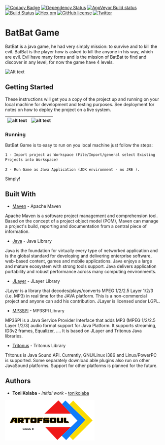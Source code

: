 [![Codacy Badge](https://api.codacy.com/project/badge/Grade/e9e43be11a8a4ca68a9186507060147c)](https://www.codacy.com/app/tonikolaba/BatBat-Game?utm_source=github.com&utm_medium=referral&utm_content=tonikolaba/BatBat-Game&utm_campaign=badger)
[![Dependency Status](https://www.versioneye.com/user/projects/592800b3131ac0005f456f0c/badge.svg?style=flat-square)](https://www.versioneye.com/user/projects/592800b3131ac0005f456f0c)
[![AppVeyor Build status](https://ci.appveyor.com/api/projects/status/bj4gqn3gp3gu45sa?svg=true)](https://ci.appveyor.com/project/tonikolaba/batbat-game/ "AppVeyor Build status")
[![Build Status](https://travis-ci.org/tonikolaba/BatBat-Game.svg?branch=master)](https://travis-ci.org/tonikolaba/BatBat-Game)
[![Hex.pm](https://img.shields.io/hexpm/dt/plug.svg)](https://github.com/tonikolaba/BatBat-Game/releases/tag/1.0)
[![GitHub license](https://img.shields.io/badge/license-AGPL-blue.svg)](https://raw.githubusercontent.com/tonikolaba/BatBat-Game/master/License.md)
[![Twitter](https://img.shields.io/twitter/url/https/github.com/tonikolaba/BatBat-Game/.svg?style=social)](https://twitter.com/intent/tweet?text=%23BatBat%20%23Game%20🔋%20⚡️%20is%20a%20free%20and%20fun%20java%20game%2E%20Developer%20%40tonikolaba)


# BatBat Game

BatBat is a java game, he had very simply mission: to survive and to kill the evil. BatBat is the player how is asked to kill the anyone in his way, which are evil. Evil have many forms and is the mission of BatBat to find and discover in any level, for now the game have 4 levels.

![Alt text](https://github.com/tonikolaba/BatBat-Game/blob/master/about/bg.gif)

## Getting Started

These instructions will get you a copy of the project up and running on your local machine for development and testing purposes. See deployment for notes on how to deploy the project on a live system.

![alt text](https://github.com/tonikolaba/BatBat-Game/blob/master/about/1.gif) | ![alt text](https://github.com/tonikolaba/BatBat-Game/blob/master/about/6.gif)
------------ | -------------

### Running

BatBat Game is to easy to run on you local machine just follow the steps:

```
1 - Import project as Workspace (File/Import/general select Existing Projects into Workspace)

2 - Run Game as Java Application (JDK environment - no JRE ).
```

Simply!
 
## Built With


* [Maven](https://maven.apache.org/) - Apache Maven

Apache Maven is a software project management and comprehension tool. Based on the concept of a project object model (POM), Maven can manage a project's build, reporting and documentation from a central piece of information. 

* [Java](http://www.oracle.com/technetwork/topics/newtojava/overview/index.html) - Java Library

Java is the foundation for virtually every type of networked application and is the global standard for developing and delivering enterprise software, web-based content, games and mobile applications. Java enjoys a large and mature ecosystem with strong tools support. Java delivers application portability and robust performance across many computing environments.

* [JLayer](http://www.javazoom.net/javalayer/sources.html) - JLayer Library

JLayer is a library that decodes/plays/converts MPEG 1/2/2.5 Layer 1/2/3 (i.e. MP3) in real time for the JAVA platform. This is a non-commercial project and anyone can add his contribution. JLayer is licensed under LGPL. 

* [MP3SPI](http://www.javazoom.net/mp3spi/mp3spi.html) - MP3SPI Library
 
MP3SPI is a Java Service Provider Interface that adds MP3 (MPEG 1/2/2.5 Layer 1/2/3) audio format support for Java Platform. It supports streaming, ID3v2 frames, Equalizer, .... It is based on JLayer and Tritonus Java libraries. 

* [Tritonus](http://www.tritonus.org/plugins.html) - Tritonus Library 

Tritonus is Java Sound API. Currently, GNU/Linux i386 and Linux/PowerPC is supported. Some separately download able plugins also run on other JavaSound platforms. Support for other platforms is planned for the future. 

## Authors

* **Toni Kolaba** - *Initial work* - [tonikolaba](https://github.com/tonikolaba)

![Alt text](https://github.com/tonikolaba/download/blob/master/info/artofsoullogoVOG.png)
